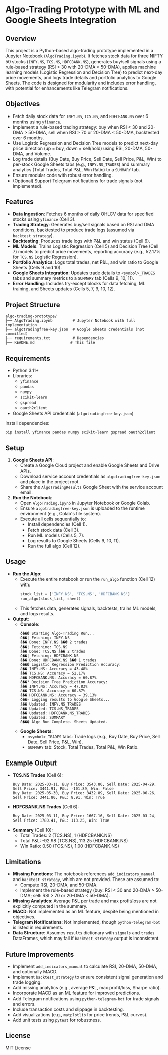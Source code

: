 # Algo-Trading Prototype with ML and Google Sheets Integration

## Overview
This project is a Python-based algo-trading prototype implemented in a Jupyter Notebook (`AlgoTrading.ipynb`). It fetches stock data for three NIFTY 50 stocks (`INFY.NS`, `TCS.NS`, `HDFCBANK.NS`), generates buy/sell signals using a rule-based strategy (RSI < 30 with 20-DMA > 50-DMA), applies machine learning models (Logistic Regression and Decision Tree) to predict next-day price movements, and logs trade details and portfolio analytics to Google Sheets. The code is designed for modularity and includes error handling, with potential for enhancements like Telegram notifications.

## Objectives
- Fetch daily stock data for `INFY.NS`, `TCS.NS`, and `HDFCBANK.NS` over 6 months using `yfinance`.
- Implement a rule-based trading strategy: buy when RSI < 30 and 20-DMA > 50-DMA, sell when RSI > 70 or 20-DMA < 50-DMA, backtested over 6 months.
- Use Logistic Regression and Decision Tree models to predict next-day price direction (up = buy, down = sell/hold) using RSI, 20-DMA, 50-DMA, and Volume.
- Log trade details (Buy Date, Buy Price, Sell Date, Sell Price, P&L, Win) to per-stock Google Sheets tabs (e.g., `INFY.NS_TRADES`) and summary analytics (Total Trades, Total P&L, Win Ratio) to a `SUMMARY` tab.
- Ensure modular code with robust error handling.
- (Optional) Support Telegram notifications for trade signals (not implemented).

## Features
- **Data Ingestion**: Fetches 6 months of daily OHLCV data for specified stocks using `yfinance` (Cell 3).
- **Trading Strategy**: Generates buy/sell signals based on RSI and DMA conditions, backtested to produce trade logs (assumed via `backtest_strategy`).
- **Backtesting**: Produces trade logs with P&L and win status (Cell 6).
- **ML Models**: Trains Logistic Regression (Cell 5) and Decision Tree (Cell 7) models to predict price movements, reporting accuracy (e.g., 52.17% for `TCS.NS` Logistic Regression).
- **Portfolio Analytics**: Logs total trades, net P&L, and win ratio to Google Sheets (Cells 9 and 10).
- **Google Sheets Integration**: Updates trade details to `<symbol>_TRADES` tabs and summary metrics to a `SUMMARY` tab (Cells 9, 10, 11).
- **Error Handling**: Includes try-except blocks for data fetching, ML training, and Sheets updates (Cells 5, 7, 9, 10, 12).

## Project Structure
```
algo-trading-prototype/
├── AlgoTrading.ipynb         # Jupyter Notebook with full implementation
├── algotradingfree-key.json  # Google Sheets credentials (not committed)
├── requirements.txt          # Dependencies
├── README.md                # This file
```

## Requirements
- Python 3.11+
- Libraries:
  - `yfinance`
  - `pandas`
  - `numpy`
  - `scikit-learn`
  - `gspread`
  - `oauth2client`
- Google Sheets API credentials (`algotradingfree-key.json`)

Install dependencies:
```bash
pip install yfinance pandas numpy scikit-learn gspread oauth2client
```

## Setup
1. **Google Sheets API**:
   - Create a Google Cloud project and enable Google Sheets and Drive APIs.
   - Download service account credentials as `algotradingfree-key.json` and place in the project root.
   - Share the `AlgoTradingResults` Google Sheet with the service account email.
2. **Run the Notebook**:
   - Open `AlgoTrading.ipynb` in Jupyter Notebook or Google Colab.
   - Ensure `algotradingfree-key.json` is uploaded to the runtime environment (e.g., Colab's file system).
   - Execute all cells sequentially to:
     - Install dependencies (Cell 1).
     - Fetch stock data (Cell 3).
     - Run ML models (Cells 5, 7).
     - Log results to Google Sheets (Cells 9, 10, 11).
     - Run the full algo (Cell 12).

## Usage
- **Run the Algo**:
  - Execute the entire notebook or run the `run_algo` function (Cell 12) with:
    ```python
    stock_list = ['INFY.NS', 'TCS.NS', 'HDFCBANK.NS']
    run_algo(stock_list, sheet)
    ```
  - This fetches data, generates signals, backtests, trains ML models, and logs results.
- **Output**:
  - **Console**:
    ```
    ð��� Starting Algo-Trading Run...
    ð��¦ Fetching: INFY.NS
    â�� Done: INFY.NS â�� 2 trades
    ð��¦ Fetching: TCS.NS
    â�� Done: TCS.NS â�� 2 trades
    ð��¦ Fetching: HDFCBANK.NS
    â�� Done: HDFCBANK.NS â�� 1 trades
    ð��� Logistic Regression Prediction Accuracy:
    â�� INFY.NS: Accuracy = 43.48%
    â�� TCS.NS: Accuracy = 52.17%
    â�� HDFCBANK.NS: Accuracy = 60.87%
    ð��³ Decision Tree Prediction Accuracy:
    â�� INFY.NS: Accuracy = 47.83%
    â�� TCS.NS: Accuracy = 60.87%
    â�� HDFCBANK.NS: Accuracy = 39.13%
    ð��¤ Logging results to Google Sheets...
    â�� Updated: INFY.NS_TRADES
    â�� Updated: TCS.NS_TRADES
    â�� Updated: HDFCBANK.NS_TRADES
    â�� Updated: SUMMARY
    ð��� Algo Run Complete. Sheets Updated.
    ```
  - **Google Sheets**:
    - `<symbol>_TRADES` tabs: Trade logs (e.g., Buy Date, Buy Price, Sell Date, Sell Price, P&L, Win).
    - `SUMMARY` tab: Stock, Total Trades, Total P&L, Win Ratio.

## Example Output
- **TCS.NS Trades** (Cell 6):
  ```
  Buy Date: 2025-03-11, Buy Price: 3543.80, Sell Date: 2025-04-29, Sell Price: 3441.91, P&L: -101.89, Win: False
  Buy Date: 2025-05-30, Buy Price: 3432.89, Sell Date: 2025-06-26, Sell Price: 3441.80, P&L: 8.91, Win: True
  ```
- **HDFCBANK.NS Trades** (Cell 6):
  ```
  Buy Date: 2025-03-11, Buy Price: 1667.16, Sell Date: 2025-03-24, Sell Price: 1780.41, P&L: 113.25, Win: True
  ```
- **Summary** (Cell 10):
  - Total Trades: 2 (TCS.NS), 1 (HDFCBANK.NS)
  - Total P&L: -92.98 (TCS.NS), 113.25 (HDFCBANK.NS)
  - Win Ratio: 0.50 (TCS.NS), 1.00 (HDFCBANK.NS)

## Limitations
- **Missing Functions**: The notebook references `add_indicators_manual` and `backtest_strategy`, which are not provided. These are assumed to:
  - Compute RSI, 20-DMA, and 50-DMA.
  - Implement the rule-based strategy (buy: RSI < 30 and 20-DMA > 50-DMA; sell: RSI > 70 or 20-DMA < 50-DMA).
- **Missing Analytics**: Average P&L per trade and max profit/loss are not explicitly computed in the summary.
- **MACD**: Not implemented as an ML feature, despite being mentioned in objectives.
- **Telegram Notifications**: Not implemented, though `python-telegram-bot` is listed in requirements.
- **Data Structure**: Assumes `results` dictionary with `signals` and `trades` DataFrames, which may fail if `backtest_strategy` output is inconsistent.

## Future Improvements
- Implement `add_indicators_manual` to calculate RSI, 20-DMA, 50-DMA, and optionally MACD.
- Implement `backtest_strategy` to ensure consistent signal generation and trade logging.
- Add missing analytics (e.g., average P&L, max profit/loss, Sharpe ratio).
- Incorporate MACD as an ML feature for improved predictions.
- Add Telegram notifications using `python-telegram-bot` for trade signals and errors.
- Include transaction costs and slippage in backtesting.
- Add visualizations (e.g., `matplotlib` for price trends, P&L curves).
- Add unit tests using `pytest` for robustness.

## License
MIT License